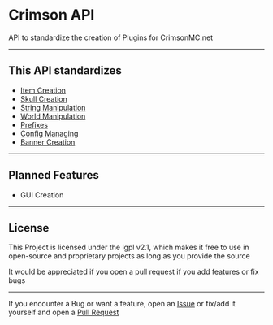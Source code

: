 # **Crimson API**

API to standardize the creation of Plugins for CrimsonMC.net

---

## This API standardizes  

+ [Item Creation](https://github.com/Crimson-MC/CrimsonAPI/blob/master/src/main/java/net/crimsonmc/Builder/ItemStackBuilder.java)
+ [Skull Creation](https://github.com/Crimson-MC/CrimsonAPI/blob/master/src/main/java/net/crimsonmc/Builder/SkullBuilder.java)
+ [String Manipulation](https://github.com/Crimson-MC/CrimsonAPI/blob/master/src/main/java/net/crimsonmc/UTils/StringUTils.java)
+ [World Manipulation](https://github.com/Crimson-MC/CrimsonAPI/blob/master/src/main/java/net/crimsonmc/UTils/WorldUTils.java)
+ [Prefixes](https://github.com/Crimson-MC/CrimsonAPI/blob/master/src/main/java/net/crimsonmc/Constants/Prefixes.java)
+ [Config Managing](https://github.com/Crimson-MC/CrimsonAPI/blob/master/src/main/java/net/crimsonmc/UTils/ConfigManager.java)
+ [Banner Creation](https://github.com/Crimson-MC/CrimsonAPI/blob/master/src/main/java/net/crimsonmc/Builder/BannerBuilder.java)

---

## Planned Features

+ GUI Creation
  
---

## License

This Project is licensed under the lgpl v2.1, which makes it free to use in open-source and proprietary projects as long as you provide the source

It would be appreciated if you open a pull request if you add features or fix bugs

---

If you encounter a Bug or want a feature, open an [Issue](https://github.com/RedstoneGames-MC/Server-API/issues) or fix/add it yourself and open a [Pull Request](https://github.com/RedstoneGames-MC/Server-API/pulls)
